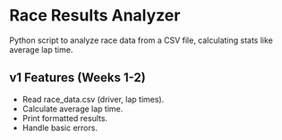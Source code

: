# Race Results Analyzer
Python script to analyze race data from a CSV file, calculating stats like average lap time.
## v1 Features (Weeks 1-2)
- Read race_data.csv (driver, lap times).
- Calculate average lap time.
- Print formatted results.
- Handle basic errors.